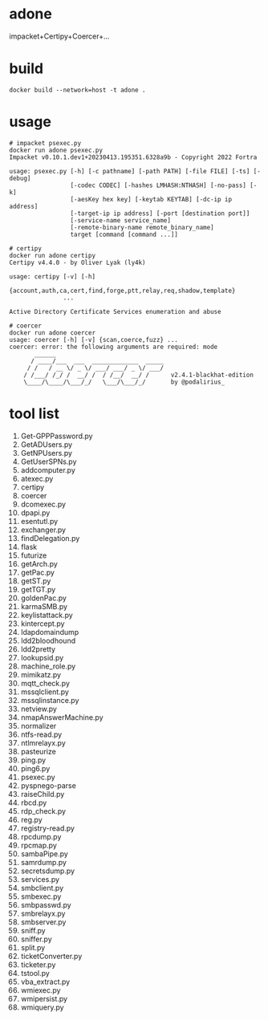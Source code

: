 # adone
impacket+Certipy+Coercer+...

# build
`docker build --network=host -t adone .`

# usage
```
# impacket psexec.py
docker run adone psexec.py
Impacket v0.10.1.dev1+20230413.195351.6328a9b - Copyright 2022 Fortra

usage: psexec.py [-h] [-c pathname] [-path PATH] [-file FILE] [-ts] [-debug]
                 [-codec CODEC] [-hashes LMHASH:NTHASH] [-no-pass] [-k]
                 [-aesKey hex key] [-keytab KEYTAB] [-dc-ip ip address]
                 [-target-ip ip address] [-port [destination port]]
                 [-service-name service_name]
                 [-remote-binary-name remote_binary_name]
                 target [command [command ...]]

# certipy
docker run adone certipy
Certipy v4.4.0 - by Oliver Lyak (ly4k)

usage: certipy [-v] [-h]
               {account,auth,ca,cert,find,forge,ptt,relay,req,shadow,template}
               ...

Active Directory Certificate Services enumeration and abuse

# coercer
docker run adone coercer
usage: coercer [-h] [-v] {scan,coerce,fuzz} ...
coercer: error: the following arguments are required: mode
       ______
      / ____/___  ___  _____________  _____
     / /   / __ \/ _ \/ ___/ ___/ _ \/ ___/
    / /___/ /_/ /  __/ /  / /__/  __/ /      v2.4.1-blackhat-edition
    \____/\____/\___/_/   \___/\___/_/       by @podalirius_

```

# tool list

1. Get-GPPPassword.py
2. GetADUsers.py
3. GetNPUsers.py
4. GetUserSPNs.py
5. addcomputer.py
6. atexec.py
7. certipy
8. coercer
9. dcomexec.py
10. dpapi.py
11. esentutl.py
12. exchanger.py
13. findDelegation.py
14. flask
15. futurize
16. getArch.py
17. getPac.py
18. getST.py
19. getTGT.py
20. goldenPac.py
21. karmaSMB.py
22. keylistattack.py
23. kintercept.py
24. ldapdomaindump
25. ldd2bloodhound
26. ldd2pretty
27. lookupsid.py
28. machine_role.py
29. mimikatz.py
30. mqtt_check.py
31. mssqlclient.py
32. mssqlinstance.py
33. netview.py
34. nmapAnswerMachine.py
35. normalizer
36. ntfs-read.py
37. ntlmrelayx.py
38. pasteurize
39. ping.py
40. ping6.py
41. psexec.py
42. pyspnego-parse
43. raiseChild.py
44. rbcd.py
45. rdp_check.py
46. reg.py
47. registry-read.py
48. rpcdump.py
49. rpcmap.py
50. sambaPipe.py
51. samrdump.py
52. secretsdump.py
53. services.py
54. smbclient.py
55. smbexec.py
56. smbpasswd.py
57. smbrelayx.py
58. smbserver.py
59. sniff.py
60. sniffer.py
61. split.py
62. ticketConverter.py
63. ticketer.py
64. tstool.py
65. vba_extract.py
66. wmiexec.py
67. wmipersist.py
68. wmiquery.py
